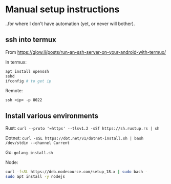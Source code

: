 # Manual setup instructions

..for where I don't have automation (yet, or never will bother).

## ssh into termux

From https://glow.li/posts/run-an-ssh-server-on-your-android-with-termux/

In termux:

```sh
apt install openssh
sshd
ifconfig # to get ip
```

Remote:

`ssh <ip> -p 8022`

## Install various environments

Rust: `curl --proto '=https' --tlsv1.2 -sSf https://sh.rustup.rs | sh`

Dotnet: `curl -sSL https://dot.net/v1/dotnet-install.sh | bash /dev/stdin --channel Current`

Go: `golang-install.sh`

Node:

```sh
curl -fsSL https://deb.nodesource.com/setup_18.x | sudo bash -
sudo apt install -y nodejs
```
